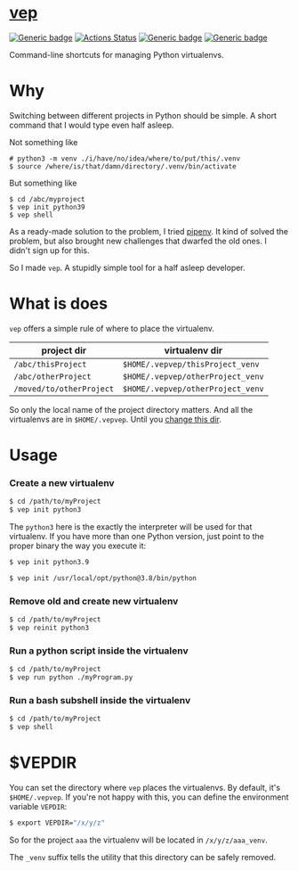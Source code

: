 # [vep](https://github.com/rtmigo/vep#readme)

[![Generic badge](https://img.shields.io/badge/ready_for_use-no-red.svg)](#)
[![Actions Status](https://github.com/rtmigo/vep/workflows/CI/badge.svg?branch=master)](https://github.com/rtmigo/vep/actions)
[![Generic badge](https://img.shields.io/badge/CI_OS-MacOS,_Ubuntu-blue.svg)](#)
[![Generic badge](https://img.shields.io/badge/CI_Python-3.7--3.9-blue.svg)](#)

Command-line shortcuts for managing Python virtualenvs.

# Why

Switching between different projects in Python should be simple. A short command 
that I would type even half asleep.

Not something like
```base
# python3 -m venv ./i/have/no/idea/where/to/put/this/.venv
$ source /where/is/that/damn/directory/.venv/bin/activate
```

But something like
```base
$ cd /abc/myproject
$ vep init python39
$ vep shell
```

As a ready-made solution to the problem, I tried [pipenv](https://pipenv.pypa.io/). It kind of 
solved the problem, but also brought new challenges that dwarfed the old ones. I didn't sign 
up for this.

So I made `vep`. A stupidly simple tool for a half asleep developer.

# What is does

`vep` offers a simple rule of where to place the virtualenv.

|project dir|virtualenv dir|
|-----|----|
|`/abc/thisProject`|`$HOME/.vepvep/thisProject_venv`|
|`/abc/otherProject`|`$HOME/.vepvep/otherProject_venv`|
|`/moved/to/otherProject`|`$HOME/.vepvep/otherProject_venv`|

So only the local name of the project directory matters. And all the virtualenvs 
are in `$HOME/.vepvep`. Until you [change this dir](#vepdir).



# Usage

### Create a new virtualenv

```bash
$ cd /path/to/myProject
$ vep init python3
```

The `python3` here is the exactly the interpreter will be used for that virtualenv. If you have 
more than one Python version, just point to the proper binary the way you execute it:

```bash
$ vep init python3.9
```
```bash
$ vep init /usr/local/opt/python@3.8/bin/python
```

	
### Remove old and create new virtualenv

```bash
$ cd /path/to/myProject
$ vep reinit python3
```

### Run a python script inside the virtualenv 
```bash 		
$ cd /path/to/myProject
$ vep run python ./myProgram.py
```

### Run a bash subshell inside the virtualenv 
```bash	
$ cd /path/to/myProject
$ vep shell
```

# $VEPDIR

You can set the directory where `vep` places the virtualenvs. By default, it's `$HOME/.vepvep`. If you're not happy with this, you can define the environment variable `VEPDIR`:
```bash
$ export VEPDIR="/x/y/z"
```
So for the project `aaa` the virtualenv will be located in `/x/y/z/aaa_venv`.

The `_venv` suffix tells the utility that this directory can be safely removed.